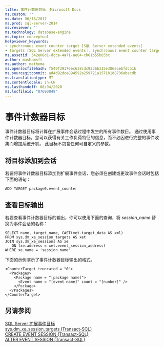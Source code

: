 ```yaml
---
title: 事件计数器目标 |Microsoft Docs
ms.custom: ''
ms.date: 06/13/2017
ms.prod: sql-server-2014
ms.reviewer: ''
ms.technology: database-engine
ms.topic: conceptual
helpviewer_keywords:
- synchronous event counter target [SQL Server extended events]
- targets [SQL Server extended events], synchronous event counter target
ms.assetid: 342e08d1-dcca-4a71-ae64-cb61b55b85bc
author: mashamsft
ms.author: mathoma
ms.openlocfilehash: f540f39176ec638cdc9236b315e306ecebfdcb1b
ms.sourcegitcommit: ad4d92dce894592a259721a1571b1d8736abacdb
ms.translationtype: MT
ms.contentlocale: zh-CN
ms.lasthandoff: 08/04/2020
ms.locfileid: "87690049"
---
```

# <a name="event-counter-target"></a>事件计数器目标
  事件计数器目标将计算在扩展事件会话过程中发生的所有事件数目。 通过使用事件计数器目标，您可以获得有关工作负荷特征的信息，而不必因进行完整的事件收集而增加系统开销。 此目标不包含任何可自定义的参数。  
  
## <a name="adding-the-target-to-a-session"></a>将目标添加到会话  
 若要将事件计数器目标添加到扩展事件会话，您必须在创建或更改事件会话时包括下面的语句：  
  
```  
ADD TARGET package0.event_counter  
```  
  
## <a name="reviewing-the-target-output"></a>查看目标输出  
 若要查看事件计数器目标的输出，你可以使用下面的查询，将 *session_name* 替换为事件会话的名称：  
  
```  
SELECT name, target_name, CAST(xet.target_data AS xml)  
FROM sys.dm_xe_session_targets AS xet  
JOIN sys.dm_xe_sessions AS xe  
   ON (xe.address = xet.event_session_address)  
WHERE xe.name = 'session_name'  
```  
  
 下面的示例演示了事件计数器目标输出的格式。  
  
```  
<CounterTarget truncated = "0">  
  <Packages>  
    <Package name = "[package name]">  
      <Event name = "[event name]" count = "[number]" />  
    </Package>  
  </Packages>  
</CounterTarget>  
```  
  
## <a name="see-also"></a>另请参阅  
 [SQL Server 扩展事件目标](../../2014/database-engine/sql-server-extended-events-targets.md)   
 [sys.dm_xe_session_targets (Transact-SQL)](/sql/relational-databases/system-dynamic-management-views/sys-dm-xe-session-targets-transact-sql)   
 [CREATE EVENT SESSION (Transact-SQL)](/sql/t-sql/statements/create-event-session-transact-sql)   
 [ALTER EVENT SESSION (Transact-SQL)](/sql/t-sql/statements/alter-event-session-transact-sql)  
  
  
